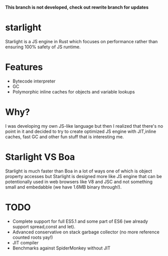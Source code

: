 **This branch is not developed, check out rewrite branch for updates**

# starlight

Starlight is a JS engine in Rust which focuses on performance rather than ensuring 100% safety of JS runtime.


# Features
- Bytecode interpreter
- GC
- Polymorphic inline caches for objects and variable lookups


# Why?

I was developing my own JS-like language but then I realized that there's no point in it and decided to try to create optimized JS engine with JIT,inline caches, fast GC and other fun stuff that is interesting me.


# Starlight VS Boa
Starlight is much faster than Boa in a lot of ways one of which is object property accesses but Starlight is designed more like JS engine that can be potentionally used in web browsers like V8 and JSC and not something small and embedabble (we have 1.6MB binary through!).

# TODO
- Complete support for full ES5.1 and some part of ES6 (we already support spread,const and let).
- Advanced conservative on stack garbage collector (no more reference counted roots yay!)
- JIT compiler
- Benchmarks against SpiderMonkey without JIT

